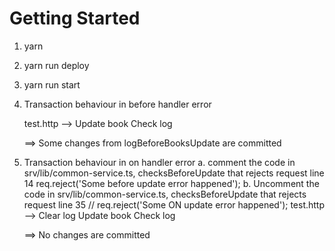 # Getting Started

1. yarn

2. yarn run deploy

3. yarn run start

4. Transaction behaviour in before handler error

   test.http -->
   Update book
   Check log

   ==> Some changes from logBeforeBooksUpdate are committed

5. Transaction behaviour in on handler error
   a. comment the code in srv/lib/common-service.ts, checksBeforeUpdate that rejects request
   line 14 req.reject('Some before update error happened');
   b. Uncomment the code in srv/lib/common-service.ts, checksBeforeUpdate that rejects request
   line 35 // req.reject('Some ON update error happened');
   test.http -->
   Clear log
   Update book
   Check log

   ==> No changes are committed
